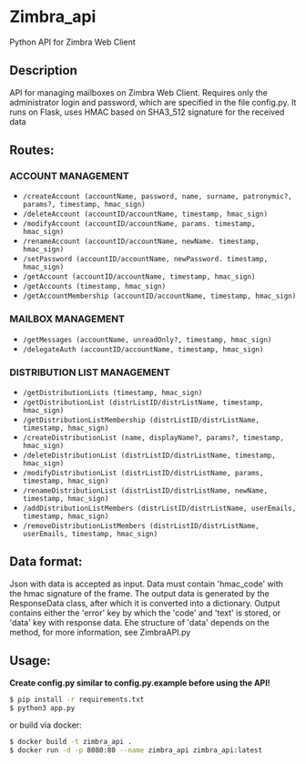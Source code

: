 # Zimbra_api
Python API for Zimbra Web Client

## Description

API for managing mailboxes on Zimbra Web Client. Requires only the administrator login and password, which are specified in the file config.py.
It runs on Flask, uses HMAC based on SHA3_512 signature for the received data

## Routes:
### ACCOUNT MANAGEMENT
- `/createAccount (accountName, password, name, surname, patronymic?, params?, timestamp, hmac_sign)`
- `/deleteAccount (accountID/accountName, timestamp, hmac_sign)`
- `/modifyAccount (accountID/accountName, params. timestamp, hmac_sign)`
- `/renameAccount (accountID/accountName, newName. timestamp, hmac_sign)`
- `/setPassword (accountID/accountName, newPassword. timestamp, hmac_sign)`
- `/getAccount (accountID/accountName, timestamp, hmac_sign)`
- `/getAccounts (timestamp, hmac_sign)`
- `/getAccountMembership (accountID/accountName, timestamp, hmac_sign)`
### MAILBOX MANAGEMENT
- `/getMessages (accountName, unreadOnly?, timestamp, hmac_sign)`
- `/delegateAuth (accountID/accountName, timestamp, hmac_sign)`
### DISTRIBUTION LIST MANAGEMENT
- `/getDistributionLists (timestamp, hmac_sign)`
- `/getDistributionList (distrListID/distrListName, timestamp, hmac_sign)`
- `/getDistributionListMembership (distrListID/distrListName, timestamp, hmac_sign)`
- `/createDistributionList (name, displayName?, params?, timestamp, hmac_sign)`
- `/deleteDistributionList (distrListID/distrListName, timestamp, hmac_sign)`
- `/modifyDistributionList (distrListID/distrListName, params, timestamp, hmac_sign)`
- `/renameDistributionList (distrListID/distrListName, newName, timestamp, hmac_sign)`
- `/addDistributionListMembers (distrListID/distrListName, userEmails, timestamp, hmac_sign)`
- `/removeDistributionListMembers (distrListID/distrListName, userEmails, timestamp, hmac_sign)`

## Data format:

Json with data is accepted as input. Data must contain 'hmac_code' with the hmac signature of the frame.
The output data is generated by the ResponseData class, after which it is converted into a dictionary. Output contains either the 'error' key by which the 'code' and 'text' is stored, or 'data' key with response data. Еhe structure of 'data' depends on the method, for more information, see ZimbraAPI.py

## Usage:
**Create config.py similar to config.py.example before using the API!**

```bash
$ pip install -r requirements.txt
$ python3 app.py
```

or build via docker:

```bash
$ docker build -t zimbra_api .
$ docker run -d -p 8080:80 --name zimbra_api zimbra_api:latest
```